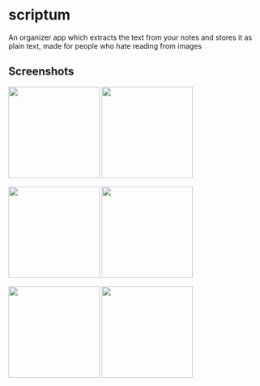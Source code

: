 # scriptum

An organizer app which extracts the text from your notes and stores it as plain text, made for people who hate reading from images

Screenshots
----

<img src = "https://cdn.discordapp.com/attachments/522124186962100227/713548196764450907/Screenshot_20200523-055422.jpg" width = 180>  <img src = "https://cdn.discordapp.com/attachments/522124186962100227/713548197532008528/Screenshot_20200523-055404.jpg" width = 180>

<img src = "https://cdn.discordapp.com/attachments/522124186962100227/713548194788671568/Screenshot_20200523-055142.jpg" width = 180>  <img src = "https://cdn.discordapp.com/attachments/522124186962100227/713548195153575936/Screenshot_20200523-055211.jpg" width = 180>

<img src = "https://cdn.discordapp.com/attachments/522124186962100227/713548196281974834/Screenshot_20200523-055443.jpg" width = 180>  <img src = "https://cdn.discordapp.com/attachments/522124186962100227/713548195803824208/Screenshot_20200523-055511.jpg" width = 180>
